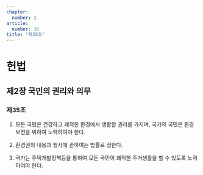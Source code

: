 ```yaml
---
chapter:
  number: 2
article:
  number: 35
title: "제35조"
---
```

# 헌법

## 제2장 국민의 권리와 의무

### 제35조

1. 모든 국민은 건강하고 쾌적한 환경에서 생활할 권리를 가지며, 국가와 국민은 환경보전을 위하여 노력하여야 한다.

2. 환경권의 내용과 행사에 관하여는 법률로 정한다.

3. 국가는 주택개발정책등을 통하여 모든 국민이 쾌적한 주거생활을 할 수 있도록 노력하여야 한다.
